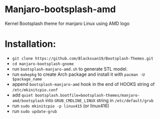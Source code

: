 # Manjaro-bootsplash-amd
Kernel Bootsplash theme for manjaro Linux using AMD logo

# Installation:

- `git clone https://github.com/Blacksuan19/Bootsplash-Themes.git`
- `cd manjaro-bootsplash-gnome`
- run `bootsplash-manjaro-amd.sh` to generate STL model.
- run `makepkg` to create Arch package and install it with `pacman -U $package_name`
- append `bootsplash-manjaro-amd` hook in the end of HOOKS string of `/etc/mkinitcpio.conf`
- add `quiet bootsplash.bootfile=bootsplash-themes/manjaro-amd/bootsplash` into `GRUB_CMDLINE_LINUX` string in `/etc/default/grub`
- run `sudo mkinitcpio -p linux415` (or linux416)
- run `sudo update-grub`

